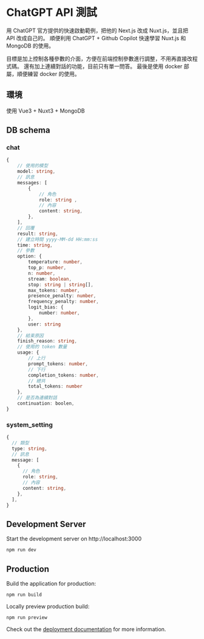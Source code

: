 # ChatGPT API 測試

用 ChatGPT 官方提供的快速啟動範例，把他的 Next.js 改成 Nuxt.js，並且把 API 改成自己的。
順便利用 ChatGPT + Github Copilot 快速學習 Nuxt.js 和 MongoDB 的使用。

目標是加上控制各種參數的介面，方便在前端控制參數進行調整，不用再直接改程式碼。
還有加上連續對話的功能，目前只有單一問答。
最後是使用 docker 部屬，順便練習 docker 的使用。

## 環境

使用 Vue3 + Nuxt3 + MongoDB

## DB schema

### chat

```ts
{
    // 使用的模型
    model: string,
    // 訊息
    messages: [
        {
            // 角色
            role: string ,
            // 內容
            content: string,
        },
    ],
    // 回覆
    result: string,
    // 建立時間 yyyy-MM-dd HH:mm:ss
    time: string,
    // 參數
    option: {
        temperature: number,
        top_p: number,
        n: number,
        stream: boolean,
        stop: string | string[],
        max_tokens: number,
        presence_penalty: number,
        frequency_penalty: number,
        logit_bias: {
            number: number,
        },
        user: string
    },
    // 結束原因
    finish_reason: string,
    // 使用的 token 數量
    usage: {
        // 上行
        prompt_tokens: number,
        // 下行
        completion_tokens: number,
        // 總共
        total_tokens: number
    },
    // 是否為連續對話
    continuation: boolen,
}
```

### system_setting

```ts
{
  // 類型
  type: string,
  // 訊息
  message: [
    {
      // 角色
      role: string,
      // 內容
      content: string,
    },
  ],
}
```

## Development Server

Start the development server on http://localhost:3000

```bash
npm run dev
```

## Production

Build the application for production:

```bash
npm run build
```

Locally preview production build:

```bash
npm run preview
```

Check out the [deployment documentation](https://nuxt.com/docs/getting-started/deployment) for more information.
